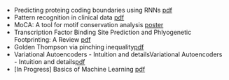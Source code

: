 -   Predicting proteing coding boundaries using RNNs
    [pdf](./rnn-cds-2017.pdf)
-   Pattern recognition in clinical data
    [pdf](./pricd_masters_thesis.pdf)
-   MoCA: A tool for motif conservation analysis
    [poster](./moca-poster.pdf)
-   Transcription Factor Binding Site Prediction and Phlyogenetic
    Footprinting: A Review
    [pdf](./tfbs_prediction_and_phylogenetic_footprinting.pdf)
-   Golden Thompson via pinching
    inequality[pdf](./Goldon_Thompson_Inequality_via_Pinching_Inequality.pdf)
-   Variational Autoencoders - Intuition and detailsVariational
    Autoencoders - Intuition and details[pdf](./autoencoders.pdf)
-   \[In Progress\] Basics of Machine Learning
    [pdf](./Machine_Learning_Basics.pdf)

